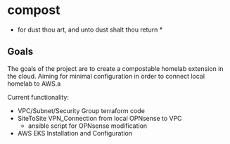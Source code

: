 # compost
* for dust thou art, and unto dust shalt thou return *
## Goals

The goals of the project are to create a compostable homelab extension in the cloud. Aiming for minimal configuration in order to connect local homelab to AWS.a

Current functionality:

* VPC/Subnet/Security Group terraform code
* SiteToSite VPN_Connection from local OPNsense to VPC
    * ansible script for OPNsense modification
* AWS EKS Installation and Configuration

